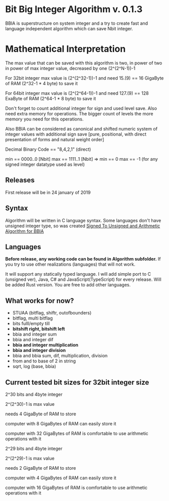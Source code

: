 # Bit Big Integer Algorithm v. 0.1.3

BBIA is superstructure on system integer and a try to create fast and language independent algorithm which can save Nbit integer.

# Mathematical Interpretation
The max value that can be saved with this algorithm is two, in power of two in power of max integer value, decreased by one (2^(2^N-1))-1

<p>For 32bit integer max value is (2^(2^32-1))-1 and need 15.(9) == 16 GigaByte of RAM (2^32-1 * 4 byte) to save it
<p>For 64bit integer max value is (2^(2^64-1))-1 and need 127.(9) == 128 ExaByte of RAM (2^64-1 * 8 byte) to save it
<p>Don't forget to count additional integer for sign and used level save. Also need extra memory for operations. The bigger count of levels the more memory you need for this operations.

Also BBIA can be considered as canonical and shifted numeric system of integer values with additional sign save
[pure, positional, with direct presentation of forms and natural weight order]

Decimal Binary Code == "8,4,2,1" (direct)
<p>min == 0000..0 [Nbit] max == 1111..1 [Nbit] => min == 0 max == -1
(for any signed integer datatype used as level)

## Releases
First release will be in 24 january of 2019

## Syntax
Algorithm will be written in C language syntax.
Some languages don't have unsigned integer type, so was created
[Signed To Unsigned and Arithmetic Algorithm for BBIA](https://github.com/bgoncharuck/stuaa)

## Languages
**Before release, any working code can be found in Algorithm subfolder.**
If you try to use other realizations (languages) that will not work.

<p>It will support any statically typed language.
I will add simple port to C (unsigned ver), Java, C# and JavaScript(TypeScript) for every release.
Will be added Rust version. You are free to add other languages.

## What works for now?
* STUAA (bitflag, shiftr, outofbounders)
* bitflag, multi bitflag
* bits fulll/empty till
* **bitshift right, bitshift left**
* bbia and integer sum
* bbia and integer dif
* **bbia and integer multiplication**
* **bbia and integer division**
* bbia and bbia sum, dif, multiplication, division
* from and to base of 2 in string
* sqrt, log (base, bbia)

## Current tested bit sizes for 32bit integer size
<p> 2^30 bits and 4byte integer
<p> 2^(2^30)-1 is max value
<p> needs 4 GigaByte of RAM to store
<p> computer with 8 GigaBytes of RAM can easily store it
<p> computer with 32 GigaBytes of RAM is comfortable to use arithmetic operations with it
<p>
<p> 2^29 bits and 4byte integer
<p> 2^(2^29)-1 is max value
<p> needs 2 GigaByte of RAM to store
<p> computer with 4 GigaBytes of RAM can easily store it
<p> computer with 16 GigaBytes of RAM is comfortable to use arithmetic operations with it
